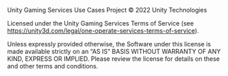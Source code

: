 Unity Gaming Services Use Cases Project © 2022 Unity Technologies

Licensed under the Unity Gaming Services Terms of Service  (see https://unity3d.com/legal/one-operate-services-terms-of-service).

Unless expressly provided otherwise, the Software under this license is made available strictly on an “AS IS” BASIS WITHOUT WARRANTY OF ANY KIND, EXPRESS OR IMPLIED. Please review the license for details on these and other terms and conditions.
